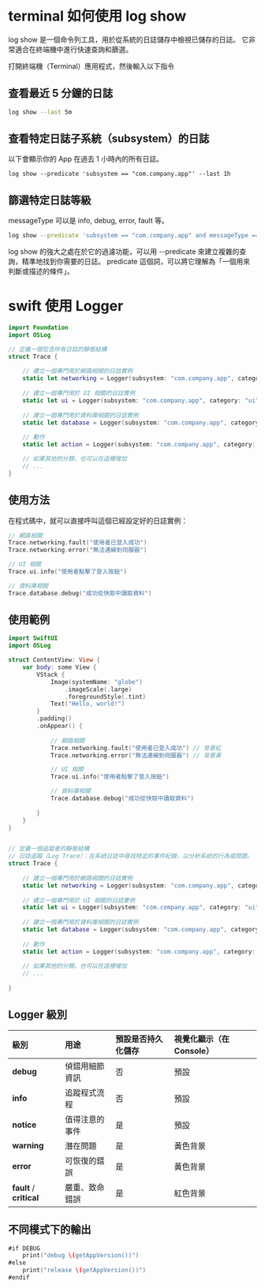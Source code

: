 # terminal 如何使用 log show

log show 是一個命令列工具，用於從系統的日誌儲存中檢視已儲存的日誌。
它非常適合在終端機中進行快速查詢和篩選。

打開終端機（Terminal）應用程式，然後輸入以下指令

## 查看最近 5 分鐘的日誌

```bash
log show --last 5m
```

## 查看特定日誌子系統（subsystem）的日誌

以下會顯示你的 App 在過去 1 小時內的所有日誌。

```shell
log show --predicate 'subsystem == "com.company.app"' --last 1h
```

## 篩選特定日誌等級

messageType 可以是 info, debug, error, fault 等。

```bash
log show --predicate 'subsystem == "com.company.app" and messageType == info' --last 1h
```

log show 的強大之處在於它的過濾功能，可以用 --predicate 來建立複雜的查詢，精準地找到你需要的日誌。
predicate 這個詞，可以將它理解為「一個用來判斷或描述的條件」。


# swift 使用 Logger

```swift
import Foundation
import OSLog

// 定義一個包含所有日誌的靜態結構
struct Trace {
    
    // 建立一個專門用於網路相關的日誌實例
    static let networking = Logger(subsystem: "com.company.app", category: "networking")
    
    // 建立一個專門用於 UI 相關的日誌實例
    static let ui = Logger(subsystem: "com.company.app", category: "ui")
    
    // 建立一個專門用於資料庫相關的日誌實例
    static let database = Logger(subsystem: "com.company.app", category: "database")
    
    // 動作
    static let action = Logger(subsystem: "com.company.app", category: "action")

    // 如果其他的分類，也可以在這裡增加
    // ...
}
```

## 使用方法

在程式碼中，就可以直接呼叫這個已經設定好的日誌實例：

```Swift
// 網路相關
Trace.networking.fault("使用者已登入成功") 
Trace.networking.error("無法連線到伺服器")

// UI 相關
Trace.ui.info("使用者點擊了登入按鈕")

// 資料庫相關
Trace.database.debug("成功從快取中讀取資料")
```

## 使用範例

```swift
import SwiftUI
import OSLog

struct ContentView: View {
    var body: some View {
        VStack {
            Image(systemName: "globe")
                .imageScale(.large)
                .foregroundStyle(.tint)
            Text("Hello, world!")
        }
        .padding()
        .onAppear() {
            
            // 網路相關
            Trace.networking.fault("使用者已登入成功") // 背景紅
            Trace.networking.error("無法連線到伺服器") // 背景黃

            // UI 相關
            Trace.ui.info("使用者點擊了登入按鈕")

            // 資料庫相關
            Trace.database.debug("成功從快取中讀取資料")
            
        }
    }
}


// 定義一個追蹤者的靜態結構
// 日誌追蹤（Log Trace）：在系統日誌中尋找特定的事件紀錄，以分析系統的行為或問題。
struct Trace {
    
    // 建立一個專門用於網路相關的日誌實例
    static let networking = Logger(subsystem: "com.company.app", category: "networking")
    
    // 建立一個專門用於 UI 相關的日誌實例
    static let ui = Logger(subsystem: "com.company.app", category: "ui")
    
    // 建立一個專門用於資料庫相關的日誌實例
    static let database = Logger(subsystem: "com.company.app", category: "database")
    
    // 動作
    static let action = Logger(subsystem: "com.company.app", category: "action")
    
    // 如果其他的分類，也可以在這裡增加
    // ...
    
}
```


## Logger 級別

| 級別 | 用途 | 預設是否持久化儲存 | 視覺化顯示（在 Console） |
| :--- | :--- | :--- | :--- |
| **debug** | 偵錯用細節資訊 | 否 | 預設 |
| **info** | 追蹤程式流程 | 否 | 預設 |
| **notice** | 值得注意的事件 | 是 | 預設 |
| **warning** | 潛在問題 | 是 | 黃色背景 |
| **error** | 可恢復的錯誤 | 是 | 黃色背景 |
| **fault** / **critical** | 嚴重、致命錯誤 | 是 | 紅色背景 |


## 不同模式下的輸出

```swift
#if DEBUG
    print("debug \(getAppVersion())")
#else
    print("release \(getAppVersion())")
#endif
```